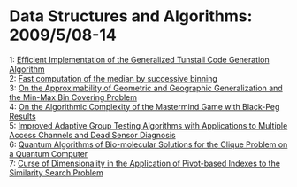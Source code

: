 # Data Structures and Algorithms: 2009/5/08-14  
1: [Efficient Implementation of the Generalized Tunstall Code Generation  Algorithm](https://doi.org/10.48550/arXiv.0809.0949)  
2: [Fast computation of the median by successive binning](https://doi.org/10.48550/arXiv.0806.3301)  
3: [On the Approximability of Geometric and Geographic Generalization and  the Min-Max Bin Covering Problem](https://doi.org/10.48550/arXiv.0904.3756)  
4: [On the Algorithmic Complexity of the Mastermind Game with Black-Peg  Results](https://doi.org/10.48550/arXiv.0904.4911)  
5: [Improved Adaptive Group Testing Algorithms with Applications to Multiple  Access Channels and Dead Sensor Diagnosis](https://doi.org/10.48550/arXiv.0905.1906)  
6: [Quantum Algorithms of Bio-molecular Solutions for the Clique Problem on  a Quantum Computer](https://doi.org/10.48550/arXiv.0905.2028)  
7: [Curse of Dimensionality in the Application of Pivot-based Indexes to the  Similarity Search Problem](https://doi.org/10.48550/arXiv.0905.2141)  